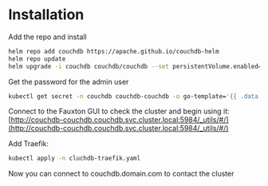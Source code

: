 # Installation

Add the repo and install

```bash
helm repo add couchdb https://apache.github.io/couchdb-helm
helm repo update
helm upgrade -i couchdb couchdb/couchdb --set persistentVolume.enabled=true --set persistentVolume.storageClass=rook-ceph-nvme2tb --set couchdbConfig.chttpd.require_valid_user=true --set prometheusPort.enabled=true --set couchdbConfig.couchdb.uuid=90486a5d-b089-4356-8c1a-4f99fe63cb13 --namespace couchdb --create-namespace
```

Get the password for the admin user

```bash
kubectl get secret -n couchdb couchdb-couchdb -o go-template='{{ .data.adminPassword }}' | base64 -d
```

Connect to the Fauxton GUI to check the cluster and begin using it: [http://couchdb-couchdb.couchdb.svc.cluster.local:5984/_utils/#/](http://couchdb-couchdb.couchdb.svc.cluster.local:5984/_utils/#/)

Add Traefik:

```bash
kubectl apply -n cluchdb-traefik.yaml
```

Now you can connect to couchdb.domain.com to contact the cluster
